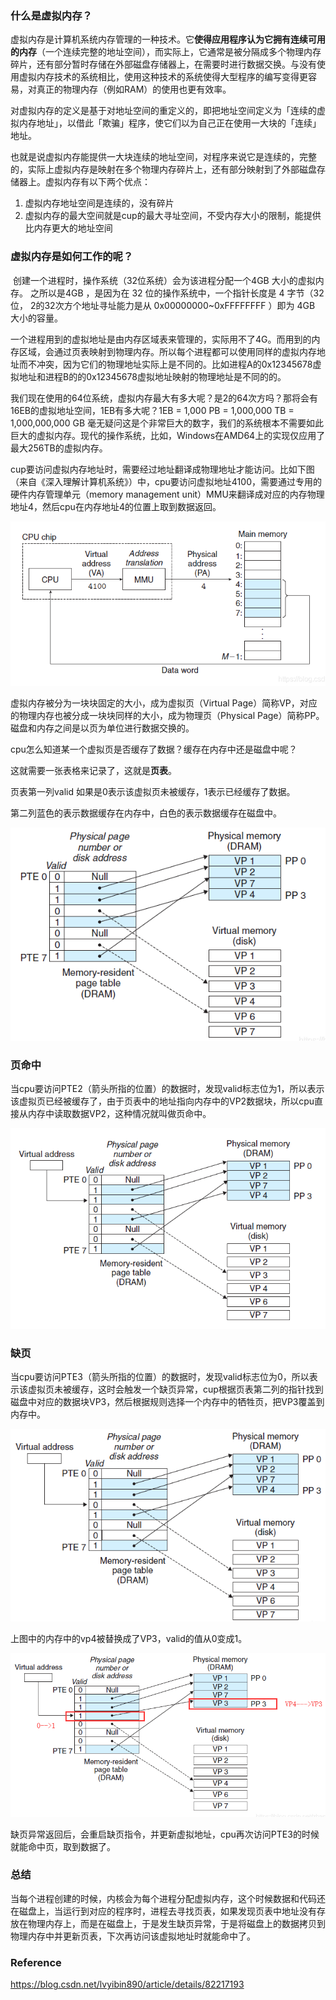 ### 什么是虚拟内存？

​		虚拟内存是计算机系统内存管理的一种技术。它**使得应用程序认为它拥有连续可用的内存**（一个连续完整的地址空间），而实际上，它通常是被分隔成多个物理内存碎片，还有部分暂时存储在外部磁盘存储器上，在需要时进行数据交换。与没有使用虚拟内存技术的系统相比，使用这种技术的系统使得大型程序的编写变得更容易，对真正的物理内存（例如RAM）的使用也更有效率。

​		对虚拟内存的定义是基于对地址空间的重定义的，即把地址空间定义为「连续的虚拟内存地址」，以借此「欺骗」程序，使它们以为自己正在使用一大块的「连续」地址。

​		也就是说虚拟内存能提供一大块连续的地址空间，对程序来说它是连续的，完整的，实际上虚拟内存是映射在多个物理内存碎片上，还有部分映射到了外部磁盘存储器上。虚拟内存有以下两个优点：

1. 虚拟内存地址空间是连续的，没有碎片
2. 虚拟内存的最大空间就是cup的最大寻址空间，不受内存大小的限制，能提供比内存更大的地址空间



### 虚拟内存是如何工作的呢？


​		创建一个进程时，操作系统（32位系统）会为该进程分配一个4GB 大小的虚拟内存。 之所以是4GB ，是因为在 32 位的操作系统中，一个指针长度是 4 字节（32位， 2的32次方个地址寻址能力是从 0x00000000~0xFFFFFFFF ）即为 4GB 大小的容量。

​		一个进程用到的虚拟地址是由内存区域表来管理的，实际用不了4G。而用到的内存区域，会通过页表映射到物理内存。所以每个进程都可以使用同样的虚拟内存地址而不冲突，因为它们的物理地址实际上是不同的。比如进程A的0x12345678虚拟地址和进程B的的0x12345678虚拟地址映射的物理地址是不同的的。

​		我们现在使用的64位系统，虚拟内存最大有多大呢？是2的64次方吗？那将会有16EB的虚拟地址空间，1EB有多大呢？1EB = 1,000 PB = 1,000,000 TB =  1,000,000,000 GB 毫无疑问这是个非常巨大的数字，我们的系统根本不需要如此巨大的虚拟内存。现代的操作系统，比如，Windows在AMD64上的实现仅应用了最大256TB的虚拟内存。

​	cup要访问虚拟内存地址时，需要经过地址翻译成物理地址才能访问。比如下图（来自《深入理解计算机系统》）中，cpu要访问虚拟地址4100，需要通过专用的硬件内存管理单元（memory management unit）MMU来翻译成对应的内存物理地址4，然后cpu在内存地址4的位置上取到数据返回。


![image-20210731205213034](../img/image-20210731205213034.png)

虚拟内存被分为一块块固定的大小，成为虚拟页（Virtual Page）简称VP，对应的物理内存也被分成一块块同样的大小，成为物理页（Physical Page）简称PP。磁盘和内存之间是以页为单位进行数据交换的。

cpu怎么知道某一个虚拟页是否缓存了数据？缓存在内存中还是磁盘中呢？

这就需要一张表格来记录了，这就是**页表**。

页表第一列valid 如果是0表示该虚拟页未被缓存，1表示已经缓存了数据。

第二列蓝色的表示数据缓存在内存中，白色的表示数据缓存在磁盘中。

![image-20210731205321003](../img/image-20210731205321003.png)



### 页命中

​		当cpu要访问PTE2（箭头所指的位置）的数据时，发现valid标志位为1，所以表示该虚拟页已经被缓存了，由于页表中的地址指向内存中的VP2数据块，所以cpu直接从内存中读取数据VP2，这种情况就叫做页命中。

![image-20210731205428287](../img/image-20210731205428287.png)



### 缺页

​		当cpu要访问PTE3（箭头所指的位置）的数据时，发现valid标志位为0，所以表示该虚拟页未被缓存，这时会触发一个缺页异常，cup根据页表第二列的指针找到磁盘中对应的数据块VP3，然后根据规则选择一个内存中的牺牲页，把VP3覆盖到内存中。

![image-20210731205459082](../img/image-20210731205459082.png)

上图中的内存中的vp4被替换成了VP3，valid的值从0变成1。

![image-20210731205537078](../img/image-20210731205537078.png)

缺页异常返回后，会重启缺页指令，并更新虚拟地址，cpu再次访问PTE3的时候就能命中页，取到数据了。



### 总结

​		当每个进程创建的时候，内核会为每个进程分配虚拟内存，这个时候数据和代码还在磁盘上，当运行到对应的程序时，进程去寻找页表，如果发现页表中地址没有存放在物理内存上，而是在磁盘上，于是发生缺页异常，于是将磁盘上的数据拷贝到物理内存中并更新页表，下次再访问该虚拟地址时就能命中了。



### Reference

https://blog.csdn.net/lvyibin890/article/details/82217193

